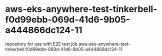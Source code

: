 # aws-eks-anywhere-test-tinkerbell-f0d99ebb-069d-41d6-9b05-a444866dc124-11
repository for use with E2E test job aws-eks-anywhere-test-tinkerbell:f0d99ebb-069d-41d6-9b05-a444866dc124-11
